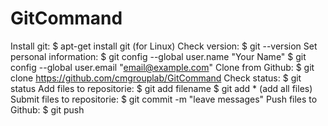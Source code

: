 # GitCommand

Install git: 
  $ apt-get install git (for Linux)
Check version: 
  $ git --version
Set personal information:
  $ git config --global user.name "Your Name"
  $ git config --global user.email "email@example.com"
Clone from Github:
  $ git clone https://github.com/cmgrouplab/GitCommand
Check status:
  $ git status
Add files to repositorie:
  $ git add filename 
  $ git add * (add all files)
Submit files to repositorie:
  $ git commit -m "leave messages"
Push files to Github:
  $ git push

